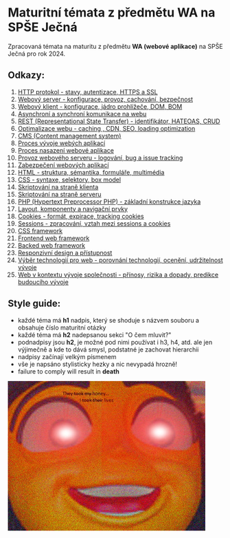 # Maturitní témata z předmětu WA na SPŠE Ječná
Zpracovaná témata na maturitu z předmětu **WA (webové aplikace)** na SPŠE Ječná pro rok 2024.
## Odkazy:
1. [HTTP protokol - stavy, autentizace, HTTPS a SSL](/topics/01%20-%20HTTP%20-%20stavy,%20autentizace,%20HTTPS%20a%20SSL.md)
2. [Webový server - konfigurace, provoz, cachování, bezpečnost](/topics/02%20-%20Webový%20server%20-%20konfigurace,%20provoz,%20cachování,%20bezpečnost.md)
3. [Webový klient - konfigurace, jádro prohlížeče, DOM, BOM](/topics/03%20-%20Webový%20klient%20-%20konfigurace,%20jádro%20prohlížeče,%20DOM,%20BOM.md)
4. [Asynchroní a synchroní komunikace na webu](/topics/04%20-%20Asynchroní%20a%20synchroní%20komunikace%20na%20webu.md)
5. [REST (Representational State Transfer) - identifikátor, HATEOAS, CRUD](/topics/05%20-%20REST%20-%20identifikátor,%20HATEOAS,%20CRUD.md)
6. [Optimalizace webu - caching , CDN, SEO, loading optimization](/topics/06%20-%20Optimalizace%20webu%20-%20caching%20,%20CDN,%20SEO,%20loading%20optimization.md)
7. [CMS (Content management system)](/topics/07%20-%20CMS%20(Content%20management%20system).md)
8. [Proces vývoje webých aplikací](/topics/08%20-%20Proces%20vývoje%20webých%20aplikací.md)
9. [Proces nasazení webové aplikace](/topics/09%20-%20Proces%20nasazení%20Webové%20Aplikace.md)
10. [Provoz webového serveru - logování, bug a issue tracking](/topics/10%20-%20Provoz%20webového%20serveru%20-%20logování,%20bug%20a%20issue%20tracking.md)
11. [Zabezpečení webových aplikací](/topics/11%20-%20Zabezpečení%20webových%20aplikací.md)
12. [HTML - struktura, sémantika, formuláře, multimédia](/topics/12%20-%20HTML%20struktura,%20sémantika,%20formuláře,%20multimédia.md)
13. [CSS - syntaxe, selektory, box model](/topics/13%20-%20CSS%20syntaxe,%20selektory,%20box%20model.md)
14. [Skriptování na straně klienta](/topics/14%20-%20Skriptování%20na%20straně%20klienta.md)
15. [Skriptování na straně serveru](/topics/15%20-%20Skriptování%20na%20straně%20serveru.md)
16. [PHP (Hypertext Preprocessor PHP) - základní konstrukce jazyka](/topics/16%20-%20PHP%20(Hypertext%20Preprocessor%20PHP)%20-%20základní%20konstrukce%20jazyka.md)
17. [Layout, komponenty a navigační prvky](/topics/17%20-%20Layout,%20komponenty%20a%20navigační%20prvky.md)
18. [Cookies - formát, expirace, tracking cookies](/topics/18%20-%20Cookies%20-%20formát,%20expirace,%20tracking%20cookies.md)
19. [Sessions - zpracování, vztah mezi sessions a cookies](/topics/19%20-%20Sessions%20-%20zpracování,%20vztah%20mezi%20sessions%20a%20cookies.md)
20. [CSS framework](/topics/20%20-%20CSS%20framework.md)
21. [Frontend web framework](/topics/21%20-%20Frontend%20web%20framework.md)
22. [Backed web framework](/topics/22%20-%20Backed%20web%20framework.md)
23. [Responzivní design a přístupnost](/topics/23%20-%20Responzivní%20design%20a%20přístupnost.md)
24. [Výběr technologií pro web - porovnání technologií, ocenění, udržitelnost vývoje](/topics/24%20-%20Výběr%20technologií%20pro%20web%20-%20porovnání%20technologií,%20ocenění,%20udržitelnost%20vývoje.md)
25. [Web v kontextu vývoje společnosti - přínosy, rizika a dopady, predikce budoucího vývoje](/topics/25%20-%20Web%20v%20kontextu%20vývoje%20společnosti%20-%20přínosy,%20rizika%20a%20dopady,%20predikce%20budoucího%20vývoje.md)
## Style guide:
- každé téma má **h1** nadpis, který se shoduje s názvem souboru a obsahuje číslo maturitní otázky
- každé téma má **h2** nadepsanou sekci "O čem mluvit?"
- podnadpisy jsou **h2**, je možné pod nimi používat i h3, h4, atd. ale jen výjimečně a kde to dává smysl, podstatné je zachovat hierarchii
- nadpisy začínají velkým písmenem
- vše je napsáno stylisticky hezky a nic nevypadá hrozně!
- failure to comply will result in **death** 

![Logo](logo.jpg)

